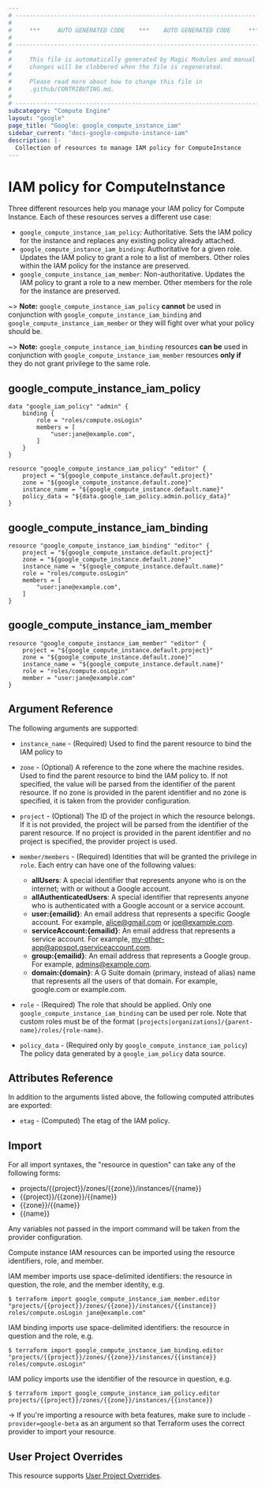```yaml
---
# ----------------------------------------------------------------------------
#
#     ***     AUTO GENERATED CODE    ***    AUTO GENERATED CODE     ***
#
# ----------------------------------------------------------------------------
#
#     This file is automatically generated by Magic Modules and manual
#     changes will be clobbered when the file is regenerated.
#
#     Please read more about how to change this file in
#     .github/CONTRIBUTING.md.
#
# ----------------------------------------------------------------------------
subcategory: "Compute Engine"
layout: "google"
page_title: "Google: google_compute_instance_iam"
sidebar_current: "docs-google-compute-instance-iam"
description: |-
  Collection of resources to manage IAM policy for ComputeInstance
---
```


# IAM policy for ComputeInstance
Three different resources help you manage your IAM policy for Compute Instance. Each of these resources serves a different use case:

* `google_compute_instance_iam_policy`: Authoritative. Sets the IAM policy for the instance and replaces any existing policy already attached.
* `google_compute_instance_iam_binding`: Authoritative for a given role. Updates the IAM policy to grant a role to a list of members. Other roles within the IAM policy for the instance are preserved.
* `google_compute_instance_iam_member`: Non-authoritative. Updates the IAM policy to grant a role to a new member. Other members for the role for the instance are preserved.

~> **Note:** `google_compute_instance_iam_policy` **cannot** be used in conjunction with `google_compute_instance_iam_binding` and `google_compute_instance_iam_member` or they will fight over what your policy should be.

~> **Note:** `google_compute_instance_iam_binding` resources **can be** used in conjunction with `google_compute_instance_iam_member` resources **only if** they do not grant privilege to the same role.



## google\_compute\_instance\_iam\_policy

```hcl
data "google_iam_policy" "admin" {
	binding {
		role = "roles/compute.osLogin"
		members = [
			"user:jane@example.com",
		]
	}
}

resource "google_compute_instance_iam_policy" "editor" {
	project = "${google_compute_instance.default.project}"
	zone = "${google_compute_instance.default.zone}"
	instance_name = "${google_compute_instance.default.name}"
	policy_data = "${data.google_iam_policy.admin.policy_data}"
}
```

## google\_compute\_instance\_iam\_binding

```hcl
resource "google_compute_instance_iam_binding" "editor" {
	project = "${google_compute_instance.default.project}"
	zone = "${google_compute_instance.default.zone}"
	instance_name = "${google_compute_instance.default.name}"
	role = "roles/compute.osLogin"
	members = [
		"user:jane@example.com",
	]
}
```

## google\_compute\_instance\_iam\_member

```hcl
resource "google_compute_instance_iam_member" "editor" {
	project = "${google_compute_instance.default.project}"
	zone = "${google_compute_instance.default.zone}"
	instance_name = "${google_compute_instance.default.name}"
	role = "roles/compute.osLogin"
	member = "user:jane@example.com"
}
```

## Argument Reference

The following arguments are supported:

* `instance_name` - (Required) Used to find the parent resource to bind the IAM policy to
* `zone` - (Optional) A reference to the zone where the machine resides. Used to find the parent resource to bind the IAM policy to. If not specified,
  the value will be parsed from the identifier of the parent resource. If no zone is provided in the parent identifier and no
  zone is specified, it is taken from the provider configuration.

* `project` - (Optional) The ID of the project in which the resource belongs.
    If it is not provided, the project will be parsed from the identifier of the parent resource. If no project is provided in the parent identifier and no project is specified, the provider project is used.

* `member/members` - (Required) Identities that will be granted the privilege in `role`.
  Each entry can have one of the following values:
  * **allUsers**: A special identifier that represents anyone who is on the internet; with or without a Google account.
  * **allAuthenticatedUsers**: A special identifier that represents anyone who is authenticated with a Google account or a service account.
  * **user:{emailid}**: An email address that represents a specific Google account. For example, alice@gmail.com or joe@example.com.
  * **serviceAccount:{emailid}**: An email address that represents a service account. For example, my-other-app@appspot.gserviceaccount.com.
  * **group:{emailid}**: An email address that represents a Google group. For example, admins@example.com.
  * **domain:{domain}**: A G Suite domain (primary, instead of alias) name that represents all the users of that domain. For example, google.com or example.com.

* `role` - (Required) The role that should be applied. Only one
    `google_compute_instance_iam_binding` can be used per role. Note that custom roles must be of the format
    `[projects|organizations]/{parent-name}/roles/{role-name}`.

* `policy_data` - (Required only by `google_compute_instance_iam_policy`) The policy data generated by
  a `google_iam_policy` data source.

## Attributes Reference

In addition to the arguments listed above, the following computed attributes are
exported:

* `etag` - (Computed) The etag of the IAM policy.

## Import

For all import syntaxes, the "resource in question" can take any of the following forms:

* projects/{{project}}/zones/{{zone}}/instances/{{name}}
* {{project}}/{{zone}}/{{name}}
* {{zone}}/{{name}}
* {{name}}

Any variables not passed in the import command will be taken from the provider configuration.

Compute instance IAM resources can be imported using the resource identifiers, role, and member.

IAM member imports use space-delimited identifiers: the resource in question, the role, and the member identity, e.g.
```
$ terraform import google_compute_instance_iam_member.editor "projects/{{project}}/zones/{{zone}}/instances/{{instance}} roles/compute.osLogin jane@example.com"
```

IAM binding imports use space-delimited identifiers: the resource in question and the role, e.g.
```
$ terraform import google_compute_instance_iam_binding.editor "projects/{{project}}/zones/{{zone}}/instances/{{instance}} roles/compute.osLogin"
```

IAM policy imports use the identifier of the resource in question, e.g.
```
$ terraform import google_compute_instance_iam_policy.editor projects/{{project}}/zones/{{zone}}/instances/{{instance}}
```

-> If you're importing a resource with beta features, make sure to include `-provider=google-beta`
as an argument so that Terraform uses the correct provider to import your resource.

## User Project Overrides

This resource supports [User Project Overrides](https://www.terraform.io/docs/providers/google/guides/provider_reference.html#user_project_override).
